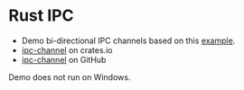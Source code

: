 # Rust IPC

- Demo bi-directional IPC channels based on this [example](https://github.com/servo/ipc-channel/issues/306).
- [ipc-channel](https://crates.io/crates/ipc-channel) on crates.io
- [ipc-channel](https://github.com/servo/ipc-channel) on GitHub

Demo does not run on Windows.
